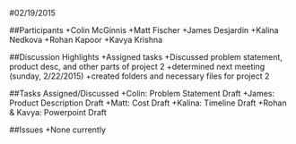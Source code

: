 #02/19/2015

##Participants
+Colin McGinnis
+Matt Fischer
+James Desjardin
+Kalina Nedkova
+Rohan Kapoor
+Kavya Krishna

##Discussion Highlights
+Assigned tasks
+Discussed problem statement, product desc, and other parts of project 2
+determined next meeting (sunday, 2/22/2015)
+created folders and necessary files for project 2

##Tasks Assigned/Discussed
+Colin: Problem Statement Draft
+James: Product Description Draft
+Matt: Cost Draft
+Kalina: Timeline Draft
+Rohan & Kavya: Powerpoint Draft


##Issues
+None currently